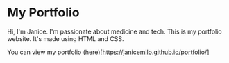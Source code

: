 # My Portfolio

Hi, I'm Janice. I'm passionate about medicine and tech.
This is my portfolio website. It's made using HTML and CSS. <br>

You can view my portfolio (here)[https://janicemilo.github.io/portfolio/]
